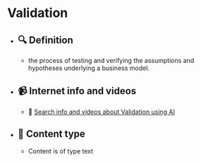 # Validation
- ## 🔍 Definition
  - the process of testing and verifying the assumptions and hypotheses underlying a business model.
- ## 📹 Internet info and videos
  - 🤖 [Search info and videos about Validation using AI](https://www.perplexity.ai/search?q=videos+about+Validation:+the+process+of+testing+and+verifying+the+assumptions+and+hypotheses+underlying+a+business+model.
)
- ## 📰 Content type 
  - Content is of type text
